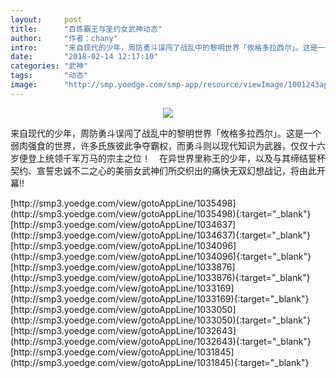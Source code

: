 ```yaml
---
layout:     post
title:      "百炼霸王与圣约女武神动态"
author:     "作者：chany"
intro:      "来自现代的少年，周防勇斗误闯了战乱中的黎明世界「攸格多拉西尔」。这是一个弱肉强食的世界，许多氏族彼此争夺霸权，而勇斗则以现代知识为武器，仅仅十六岁便登上统领千军万马的宗主之位！　在异世界里称王的少年，以及与其缔结誓杯契约、宣誓忠诚不二之心的美丽女武神们所交织出的痛快无双幻想战记，将由此开幕!!"
date:       "2018-02-14 12:17:10"
categories: "武神"
tags:       "动态"
image:      "http://smp.yoedge.com/smp-app/resource/viewImage/1001243appline.png"
---
```

<div style="text-align: center">
<p><img src="http://smp.yoedge.com/smp-app/resource/viewImage/1001243appline.png"/></p>
</div>
<p class="post-meta">
<span>来自现代的少年，周防勇斗误闯了战乱中的黎明世界「攸格多拉西尔」。这是一个弱肉强食的世界，许多氏族彼此争夺霸权，而勇斗则以现代知识为武器，仅仅十六岁便登上统领千军万马的宗主之位！　在异世界里称王的少年，以及与其缔结誓杯契约、宣誓忠诚不二之心的美丽女武神们所交织出的痛快无双幻想战记，将由此开幕!!</span>
</p>
[http://smp3.yoedge.com/view/gotoAppLine/1035498](http://smp3.yoedge.com/view/gotoAppLine/1035498){:target="_blank"}
[http://smp3.yoedge.com/view/gotoAppLine/1034637](http://smp3.yoedge.com/view/gotoAppLine/1034637){:target="_blank"}
[http://smp3.yoedge.com/view/gotoAppLine/1034096](http://smp3.yoedge.com/view/gotoAppLine/1034096){:target="_blank"}
[http://smp3.yoedge.com/view/gotoAppLine/1033876](http://smp3.yoedge.com/view/gotoAppLine/1033876){:target="_blank"}
[http://smp3.yoedge.com/view/gotoAppLine/1033169](http://smp3.yoedge.com/view/gotoAppLine/1033169){:target="_blank"}
[http://smp3.yoedge.com/view/gotoAppLine/1033050](http://smp3.yoedge.com/view/gotoAppLine/1033050){:target="_blank"}
[http://smp3.yoedge.com/view/gotoAppLine/1032643](http://smp3.yoedge.com/view/gotoAppLine/1032643){:target="_blank"}
[http://smp3.yoedge.com/view/gotoAppLine/1031845](http://smp3.yoedge.com/view/gotoAppLine/1031845){:target="_blank"}


